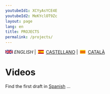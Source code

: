 ```yaml
---
youtubeId1: XCYyAsYCE4E
youtubeId2: MeKYclOT9Zc
layout: page
lang: en
title: PROJECTS
permalink: /projects/
---
```


![English](en.png) *ENGLISH* | ![Castellano](es.png) [CASTELLANO](projectos.md) | ![Català](ca.png) [CATALÀ](projectes.md)

# Videos
Find the first draft in [Spanish](projectos.md) ...


